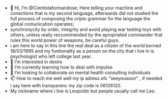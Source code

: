 - 👋 Hi, I’m @Cientistaformandose; Here telling your machine and conections that is my second language, afterwards did not studied the full process of composing the cripto grammar for the language the global comunication operates;
- synchronycity by order, integrity and avoid playing war testing toys with others, unless really reccommended by the apropriated commander that rules this world power of weapons, be careful guys.
- i am here to say in this line the real deal as a citizen of the world borned 18/03/1995 and my funtionality as a person on the city that i live in is psychologist who left college last year. 
- 👀 I’m interested in desire
- 🌱 I’m currently learning how to deal with impulse
- 💞️ I’m looking to collaborate on mental health consulting individuals
- 📫 How to reach me well well my ip adress ofc "seeyousoon" , if needed i say here with transparenc my zip code is 06126120.
- My nickname where i live is Leopoldo but people usually call me Leo.

<!---
Cientistaformandose/Cientistaformandose is a ✨ special ✨ repository because its `README.md` (this file) appears on your GitHub profile.
You can click the Preview link to take a look at your changes.
--->
